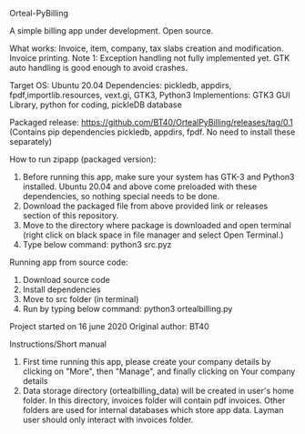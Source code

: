 Orteal-PyBilling

A simple billing app under development. Open source. 

What works: Invoice, item, company, tax slabs creation and modification. Invoice printing.
Note 1: Exception handling not fully implemented yet. GTK auto handling is good enough to avoid crashes. 

Target OS: Ubuntu 20.04
Dependencies: pickledb, appdirs, fpdf,importlib.resources, vext.gi, GTK3, Python3
Implementions: GTK3 GUI Library, python for coding, pickleDB database 

Packaged release: https://github.com/BT40/OrtealPyBilling/releases/tag/0.1
(Contains pip dependencies pickledb, appdirs, fpdf. No need to install these separately)

How to run zipapp (packaged version): 
1. Before running this app, make sure your system has GTK-3 and Python3 installed. Ubuntu 20.04 and above come preloaded with these dependencies, so nothing special needs to be done.
2. Download the packaged file from above provided link or releases section of this repository.
3. Move to the directory where package is downloaded and open terminal (right click on black space in file manager and select Open Terminal.)
4. Type below command:
    python3 src.pyz 

Running app from source code:
1. Download source code
2. Install dependencies
3. Move to src folder (in terminal)
4. Run by typing below command:
    python3 ortealbilling.py

Project started on 16 june 2020
Original author: BT40


Instructions/Short manual
1. First time running this app, please create your company details by clicking on "More", then "Manage", and finally clicking on Your company details
2. Data storage directory (ortealbilling_data) will be created in user's home folder. In this directory, invoices folder will contain pdf invoices. Other folders are used for internal databases which store app data. Layman user should only interact with invoices folder.
 

